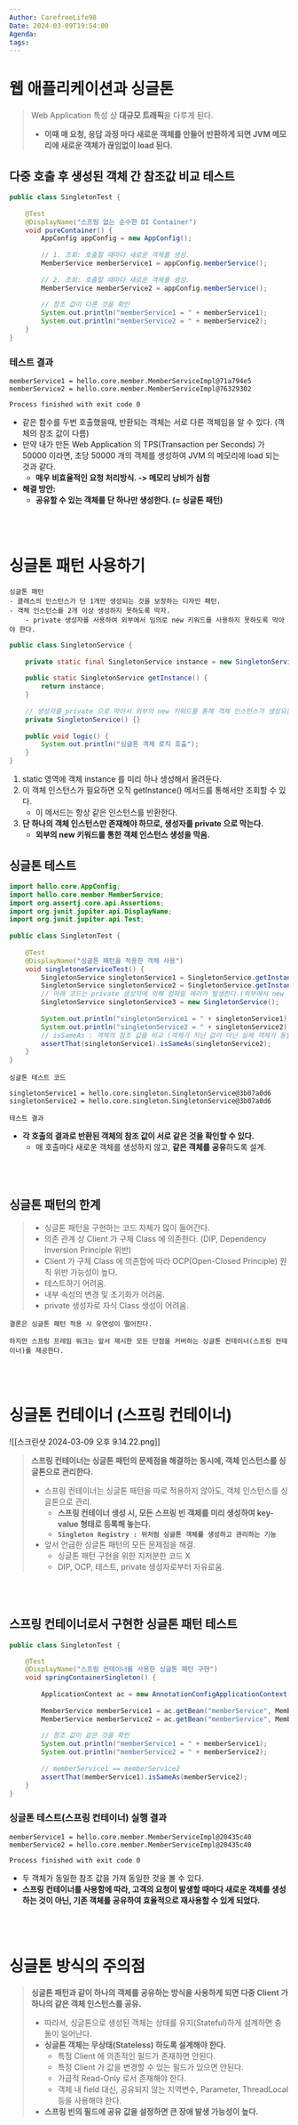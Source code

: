 ```yaml
---
Author: CarefreeLife98
Date: 2024-03-09T19:54:00
Agenda: 
tags:
---
```

# 웹 애플리케이션과 싱글톤
> Web Application 특성 상 **대규모 트래픽**을 다루게 된다.
> - **이때 매 요청, 응답 과정 마다 새로운 객체를 만들어 반환하게 되면 JVM 메모리에 새로운 객체가 끊임없이 load 된다.**

## 다중 호출 후 생성된 객체 간 참조값 비교 테스트
```java
public class SingletonTest {  
  
    @Test  
    @DisplayName("스프링 없는 순수한 DI Container")  
    void pureContainer() {  
        AppConfig appConfig = new AppConfig();  
  
        // 1. 조회: 호출할 때마다 새로운 객체를 생성.  
        MemberService memberService1 = appConfig.memberService();  
  
        // 2. 조회: 호출할 때마다 새로운 객체를 생성.  
        MemberService memberService2 = appConfig.memberService();  
  
        // 참조 값이 다른 것을 확인  
        System.out.println("memberService1 = " + memberService1);  
        System.out.println("memberService2 = " + memberService2);  
    }  
}
```

### 테스트 결과
```
memberService1 = hello.core.member.MemberServiceImpl@71a794e5
memberService2 = hello.core.member.MemberServiceImpl@76329302

Process finished with exit code 0
```
- 같은 함수를 두번 호출했을때, 반환되는 객체는 서로 다른 객체임을 알 수 있다. (객체의 참조 값이 다름)
- 만약 내가 만든 Web Application 의 TPS(Transaction per Seconds) 가 50000 이라면, 초당 50000 개의 객체를 생성하여 JVM 의 메모리에 load 되는 것과 같다.
	- **매우 비효율적인 요청 처리방식. -> 메모리 낭비가 심함**
- **해결 방안:**
	- **공유할 수 있는 객체를 단 하나만 생성한다. (= 싱글톤 패턴)**

<br><br>

# 싱글톤 패턴 사용하기

```
싱글톤 패턴
- 클래스의 인스턴스가 단 1개만 생성되는 것을 보장하는 디자인 패턴.
- 객체 인스턴스를 2개 이상 생성하지 못하도록 막자.
	- private 생성자를 사용하여 외부에서 임의로 new 키워드를 사용하지 못하도록 막아야 한다.
```

```java
public class SingletonService {  
  
    private static final SingletonService instance = new SingletonService();  
  
    public static SingletonService getInstance() {  
        return instance;  
    }  
  
    // 생성자를 private 으로 막아서 외부의 new 키워드를 통해 객체 인스턴스가 생성되는 것을 막는다.  
    private SingletonService() {}  
  
    public void logic() {  
        System.out.println("싱글톤 객체 로직 호출");  
    }  
}
```
1. static 영역에 객체 instance 를 미리 하나 생성해서 올려둔다.
2. 이 객체 인스턴스가 필요하면 오직 getInstance() 메서드를 통해서만 조회할 수 있다.
	- 이 메서드는 항상 같은 인스턴스를 반환한다.
3. **단 하나의 객체 인스턴스만 존재해야 하므로, 생성자를 private 으로 막는다.**
	- **외부의 new 키워드를 통한 객체 인스턴스 생성을 막음.**

## 싱글톤 테스트

```java
import hello.core.AppConfig;  
import hello.core.member.MemberService;  
import org.assertj.core.api.Assertions;  
import org.junit.jupiter.api.DisplayName;  
import org.junit.jupiter.api.Test;  
  
public class SingletonTest {  
  
    @Test  
    @DisplayName("싱글톤 패턴을 적용한 객체 사용")  
    void singletoneServiceTest() {  
        SingletonService singletonService1 = SingletonService.getInstance();  
        SingletonService singletonService2 = SingletonService.getInstance();  
	    // 아래 코드는 private 생성자에 의해 컴파일 에러가 발생한다.(외부에서 new 키워드를 사용하여 새로운 instance 생성을 제한)
	    SingletonService singletonService3 = new SingletonService();
  
        System.out.println("singletonService1 = " + singletonService1);  
        System.out.println("singletonService2 = " + singletonService2);
        // isSameAs : 객체의 참조 값을 비교 (객체가 지닌 값이 아닌 실제 객체가 동일한 메모리 위치에 존재하는지 확인)
        assertThat(singletonService1).isSameAs(singletonService2);  
    }  
}
```
`싱글톤 테스트 코드`

```
singletonService1 = hello.core.singleton.SingletonService@3b07a0d6
singletonService2 = hello.core.singleton.SingletonService@3b07a0d6
```
`테스트 결과`

- **각 호출의 결과로 반환된 객체의 참조 값이 서로 같은 것을 확인할 수 있다.**
	- 매 호출마다 새로운 객체를 생성하지 않고, **같은 객체를 공유**하도록 설계.

<br><br>
## 싱글톤 패턴의 한계
> - 싱글톤 패턴을 구현하는 코드 자체가 많이 들어간다.
> - 의존 관계 상 Client 가 구체 Class 에 의존한다. (DIP, Dependency Inversion Principle 위반)
> - Client 가 구체 Class 에 의존함에 따라 OCP(Open-Closed Principle) 원칙 위반 가능성이 높다.
> - 테스트하기 어려움.
> - 내부 속성의 변경 및 초기화가 어려움.
> - private 생성자로 자식 Class 생성이 어려움.

```
결론은 싱글톤 패턴 적용 시 유연성이 떨어진다.

하지만 스프링 프레임 워크는 앞서 제시한 모든 단점을 커버하는 싱글톤 컨테이너(스프링 컨테이너)를 제공한다.
```

<br><br>

# 싱글톤 컨테이너 (스프링 컨테이너)

![[스크린샷 2024-03-09 오후 9.14.22.png]]
> **스프링 컨테이너는 싱글톤 패턴의 문제점을 해결하는 동시에, 객체 인스턴스를 싱글톤으로 관리한다.**
> - 스프링 컨테이너는 싱글톤 패턴을 따로 적용하지 않아도, 객체 인스턴스를 싱글톤으로 관리.
> 	- **스프링 컨테이너 생성 시, 모든 스프링 빈 객체를 미리 생성하여 key-value 형태로 등록해 놓는다.**
> 	- **`Singleton Registry : 위처럼 싱글톤 객체를 생성하고 관리하는 기능`**
> - 앞서 언급한 싱글톤 패턴의 모든 문제점을 해결.
> 	- 싱글톤 패턴 구현을 위한 지저분한 코드 X
> 	- DIP, OCP, 테스트, private 생성자로부터 자유로움.

<br><br>
## 스프링 컨테이너로서 구현한 싱글톤 패턴 테스트

```java
public class SingletonTest {

	@Test  
	@DisplayName("스프링 컨테이너를 사용한 싱글톤 패턴 구현")  
	void springContainerSingleton() {  
	  
	    ApplicationContext ac = new AnnotationConfigApplicationContext(AppConfig.class);  
	  
	    MemberService memberService1 = ac.getBean("memberService", MemberService.class);  
	    MemberService memberService2 = ac.getBean("memberService", MemberService.class);  
	  
	    // 참조 값이 같은 것을 확인  
	    System.out.println("memberService1 = " + memberService1);  
	    System.out.println("memberService2 = " + memberService2);  
	  
	    // memberService1 == memberService2  
	    assertThat(memberService1).isSameAs(memberService2);  
	}
}
```

### 싱글톤 테스트(스프링 컨테이너) 실행 결과

```
memberService1 = hello.core.member.MemberServiceImpl@20435c40
memberService2 = hello.core.member.MemberServiceImpl@20435c40

Process finished with exit code 0
```
- 두 객체가 동일한 참조 값을 가져 동일한 것을 볼 수 있다.
- **스프링 컨테이너를 사용함에 따라, 고객의 요청이 발생할 때마다 새로운 객체를 생성하는 것이 아닌, 기존 객체를 공유하여 효율적으로 재사용할 수 있게 되었다.**

<br><br>

# 싱글톤 방식의 주의점
> **싱글톤 패턴과 같이 하나의 객체를 공유하는 방식을 사용하게 되면 다중 Client 가 하나의 같은 객체 인스턴스를 공유.**
> - 따라서, 싱글톤으로 생성된 객체는 상태를 유지(Stateful)하게 설계하면 충돌이 일어난다.
> - **싱글톤 객체는 무상태(Stateless) 하도록  설계해야 한다.**
> 	- 특정 Client 에 의존적인 필드가 존재하면 안된다.
> 	- 특정 Client 가 값을 변경할 수 있는 필드가 있으면 안된다.
> 	- 가급적 Read-Only 로서 존재해야 한다.
> 	- 객체 내 field 대신, 공유되지 않는 지역변수, Parameter, ThreadLocal 등을 사용해야 한다.
> - **스프링 빈의 필드에 공유 값을 설정하면 큰 장애 발생 가능성이 높다.**

<br><br>

